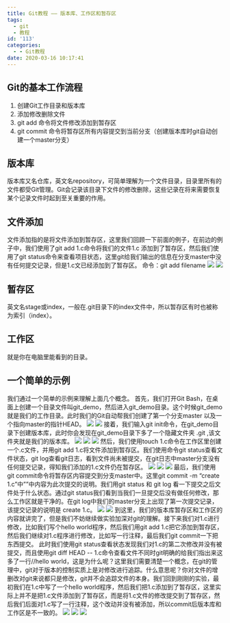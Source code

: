 ```yaml
---
title: Git教程 —— 版本库、工作区和暂存区
tags:
  - git
  - 教程
id: '113'
categories:
  - - Git教程
date: 2020-03-16 10:17:41
---
```


## Git的基本工作流程

1.  创建Git工作目录和版本库
2.  添加修改删除文件
3.  git add 命令将文件修改添加到暂存区
4.  git commit 命令将暂存区所有内容提交到当前分支（创建版本库时git自动创建一个master分支）

## 版本库

版本库又名仓库，英文名repository，可简单理解为一个文件目录，目录里所有的文件都受Git管理。Git会记录该目录下文件的修改删除，这些记录在将来需要恢复某个记录文件时起到至关重要的作用。

## 文件添加

文件添加指的是将文件添加到暂存区，这里我们回顾一下前面的例子，在前边的例子中，我们使用了git add 1.c命令将我们的文件1.c 添加到了暂存区，然后我们使用了git status命令来查看项目状态，这里git给我们输出的信息在分支master中没有任何提交记录，但是1.c文已经添加到了暂存区。 命令：git add filename ![](https://cdn.jsdelivr.net/gh/taoidle/taoidle.github.io@master/assets/images/edb84957b223d6a.jpeg) ![](https://cdn.jsdelivr.net/gh/taoidle/taoidle.github.io@master/assets/images/034069cb3a181ff.jpeg)

## 暂存区

英文名stage或index，一般在.git目录下的index文件中，所以暂存区有时也被称为索引（index）。

## 工作区

就是你在电脑里能看到的目录。

## 一个简单的示例

我们通过一个简单的示例来理解上面几个概念。 首先，我们打开Git Bash，在桌面上创建一个目录文件叫git\_demo，然后进入git\_demo目录。这个时候git\_demo就是我们的工作目录。此时我们的Git自动帮我们创建了第一个分支master 以及一个指向master的指针HEAD。 ![](https://cdn.jsdelivr.net/gh/taoidle/taoidle.github.io@master/assets/images/e9a350a6a586253.jpeg) ![](https://cdn.jsdelivr.net/gh/taoidle/taoidle.github.io@master/assets/images/3702b46d7173cbf.jpeg) 接着，我们输入git init命令，在git\_demo目录下创建版本库，此时你会发现在git\_demo目录下多了一个隐藏文件夹 .git ,该文件夹就是我们的版本库。 ![](https://cdn.jsdelivr.net/gh/taoidle/taoidle.github.io@master/assets/images/63d96c143a063ca.jpeg) ![](https://cdn.jsdelivr.net/gh/taoidle/taoidle.github.io@master/assets/images/1c84c81e4ca26e5.jpeg) ![](https://cdn.jsdelivr.net/gh/taoidle/taoidle.github.io@master/assets/images/572ecd978d78681.jpeg) 然后，我们使用touch 1.c命令在工作区里创建一个.c文件，并用git add 1.c将文件添加到暂存区。我们使用命令git status查看文件状态，git log查看git日志，看到文件尚未被提交，在git日志中master分支没有任何提交记录，得知我们添加的1.c文件仍在暂存区。 ![](https://cdn.jsdelivr.net/gh/taoidle/taoidle.github.io@master/assets/images/e437e7368ffb667.jpeg) ![](https://cdn.jsdelivr.net/gh/taoidle/taoidle.github.io@master/assets/images/d6ebcb7047443eb.jpeg) ![](https://cdn.jsdelivr.net/gh/taoidle/taoidle.github.io@master/assets/images/bf1a70e8ce730db.jpeg) 最后，我们使用git commit命令将暂存区内容提交到分支master中。这里git commit -m “create 1.c”中””中内容为此次提交的说明。我们用git status 和 git log 看一下提交之后文件处于什么状态。通过git status我们看到当我们一旦提交后没有做任何修改，那么工作区就是干净的。在git log中我们的master分支上出现了第一次提交记录，该提交记录的说明是 create 1.c。 ![](https://cdn.jsdelivr.net/gh/taoidle/taoidle.github.io@master/assets/images/8f1c4bdc7d73fe6.jpeg) ![](https://cdn.jsdelivr.net/gh/taoidle/taoidle.github.io@master/assets/images/1f5f2e6a346d0e0.jpeg) 到这里，我们的版本库暂存区和工作区的内容就讲完了，但是我们不妨继续做实验加深对git的理解。接下来我们对1.c进行修改，比如我们写个hello world程序，然后我们用git add 1.c把它添加到暂存区，然后我们继续对1.c程序进行修改，比如写一行注释，最后我们git commit一下把东西提交。 此时我们使用git status查看状态发现我们对1.c的第二次修改并没有被提交，而且使用git diff HEAD -- 1.c命令查看文件不同时git明确的给我们指出来这多了一行//hello world，这是为什么呢？这里我们需要清楚一个概念，在git的管理中，git对于版本的控制实质上是对修改进行追踪。什么意思呢？你对文件的增删改对git来说都只是修改，git并不会追踪文件的本身。我们回到刚刚的实验，最初我们在1.c中写了一个hello world程序，然后我们把1.c添加到了暂存区，这里实际上并不是把1.c文件添加到了暂存区，而是将1.c文件的修改提交到了暂存区，然后我们后面对1.c写了一行注释，这个改动并没有被添加，所以commit后版本库和工作区是不一致的。 ![](https://cdn.jsdelivr.net/gh/taoidle/taoidle.github.io@master/assets/images/46086c6030d0a2f.jpeg) ![](https://cdn.jsdelivr.net/gh/taoidle/taoidle.github.io@master/assets/images/1846795b60e6210.jpeg) ![](https://cdn.jsdelivr.net/gh/taoidle/taoidle.github.io@master/assets/images/ac72b20e5bce2da.jpeg)